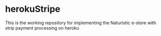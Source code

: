 # herokuStripe
This is the working repository for implementing  the Naturistic e-store with strip payment processing on heroku
